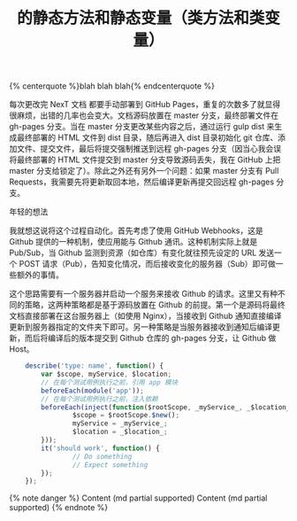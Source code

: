﻿---
title: 的静态方法和静态变量（类方法和类变量）
tags: test2
categories: test2
comments: false
---

{% centerquote %}blah blah blah{% endcenterquote %}

每次更改完 NexT 文档 都要手动部署到 GitHub Pages，重复的次数多了就显得很麻烦，出错的几率也会变大。文档源码放置在 master 分支，最终部署文件在 gh-pages 分支。当在 master 分支更改某些内容之后，通过运行 gulp dist 来生成最终部署的 HTML 文件到 dist 目录，随后再进入 dist 目录初始化 git 仓库、添加文件、提交文件，最后将提交强制推送到远程 gh-pages 分支（因当心我会误将最终部署的 HTML 文件提交到 master 分支导致源码丢失，我在 GitHub 上把 master 分支给锁定了）。除此之外还有另外一个问题：如果 master 分支有 Pull Requests，我需要先将更新取回本地，然后编译更新再提交回远程 gh-pages 分支。
<!-- more -->

年轻的想法

我就想这说将这个过程自动化。首先考虑了使用 GitHub Webhooks，这是 Github 提供的一种机制，使应用能与 Github 通讯。这种机制实际上就是 Pub/Sub，当 Github 监测到资源（如仓库）有变化就往预先设定的 URL 发送一个 POST 请求（Pub），告知变化情况，而后接收变化的服务器（Sub）即可做一些额外的事情。

这个思路需要有一个服务器并启动一个服务来接收 Github 的请求。这里又有种不同的策略，这两种策略都是基于源码放置在 Github 的前提。第一个是源码将最终文档直接部署在这台服务器上（如使用 Nginx），当接收到 Github 通知直接编译更新到服务器指定的文件夹下即可。另一种策略是当服务器接收到通知后编译更新，而后将编译后的版本提交到 Github 仓库的 gh-pages 分支，让 Github 做 Host。

```javascript
	describe('type: name', function() {
		var $scope, myService, $location;
		// 在每个测试用例执行之前，引用 app 模块
		beforeEach(module('app'));
  		// 在每个测试用例执行之前，注入依赖
  		beforeEach(inject(function($rootScope, _myService_, _$location_) {
    			$scope = $rootScope.$new();
    			myService = _myService_;
    			$location = _$location_;
  		}));
  		it('should work', function() {
    			// Do something
    			// Expect something
  		});
	});
```

{% note danger %} 
Content (md partial supported) 
Content (md partial supported) 
{% endnote %}

